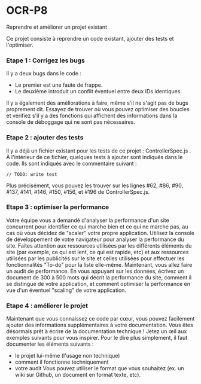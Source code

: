 # OCR-P8
Reprendre et améliorer un projet existant

Ce projet consiste à reprendre un code existant, ajouter des tests et l'optimiser.

### Etape 1 : Corrigez les bugs
Il y a deux bugs dans le code :

  - Le premier est une faute de frappe.
  - Le deuxième introduit un conflit éventuel entre deux IDs identiques.

Il y a également des améliorations à faire, même s'il ne s'agit pas de bugs proprement dit.
Essayez de trouver où vous pouvez optimiser des boucles et vérifiez s'il y a des fonctions qui affichent des informations dans la console de déboggage  qui ne sont pas nécessaires.

### Etape 2 : ajouter des tests
Il y a déjà un fichier existant pour les tests de ce projet :  ControllerSpec.js .  À l'intérieur de ce fichier, quelques tests à ajouter sont indiqués dans le code.
Ils sont indiqués avec le commentaire suivant :

    // TODO: write test
  
Plus précisément, vous pouvez les trouver sur les lignes #62, #86, #90, #137, #141, #146, #150, #156, et #196 de  ControllerSpec.js.

### Etape 3 : optimiser la performance
Votre équipe vous a demandé d'analyser la performance d'un site concurrent pour identifier ce qui marche bien et ce qui ne marche pas, au cas où vous décidez de "scaler" votre propre application.
Utilisez la console de développement de votre navigateur pour analyser la performance du site. Faites attention aux ressources utilisées par les différents éléments du site (par exemple, ce qui est lent, ce qui est rapide, etc) et aux ressources utilisées par les publicités sur le site et celles utilisées pour effectuer les fonctionnalités "To-do" pour la liste elle-même.
Maintenant, vous allez faire un audit de performance. En vous appuyant sur les données, écrivez un document de 300 à 500 mots qui décrit la performance du site, comment il se distingue de votre application, et comment optimiser la performance en vue d'un éventuel "scaling" de votre application.

### Etape 4 : améliorer le projet
Maintenant que vous connaissez ce code par cœur, vous pouvez facilement ajouter des informations supplémentaires à votre documentation. Vous êtes désormais prêt à écrire de la documentation technique ! Jetez un œil aux exemples suivants pour vous inspirer.
Pour le dire plus simplement, il faut documenter les éléments suivants :

  - le projet lui-même (l'usage non technique)
  - comment il fonctionne techniquement
  - votre audit
Vous pouvez utiliser le format que vous souhaitez (ex. un wiki sur Github, un document en format texte, etc).
